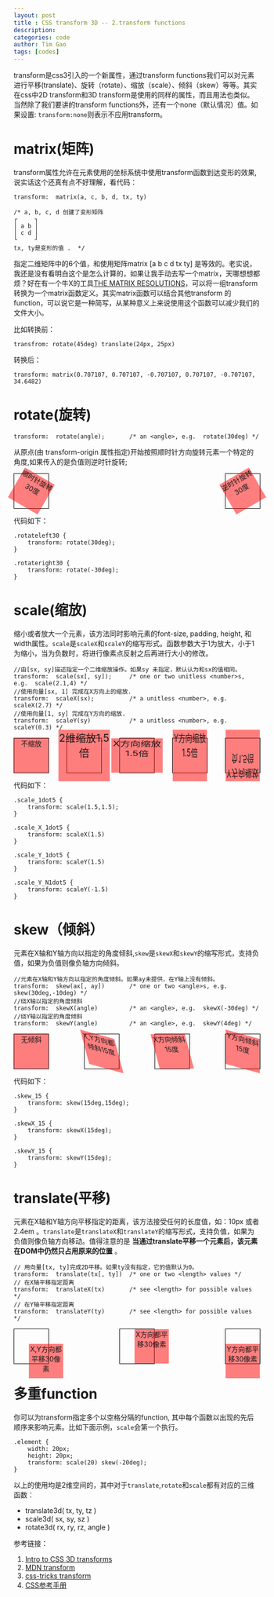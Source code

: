 ```yaml
---
layout: post
title : CSS transform 3D -- 2.transform functions
description: 
categories: code
author: Tim Gao
tags: [codes]
---
```


<style>
    .wrapper {
        display: flex;
        justify-content: space-between;
    }
    .border {
        border: 1px solid #000;
    }
    .item {
        width: 70px;
        height: 70px;
        background-color: rgba(255,0,0,.5);;
    }

    .rotateleft30 {
        transform: rotate(30deg);
    }

    .rotateright30 {
        transform: rotate(-30deg);
    }

    .scale_1dot5 {
        transform: scale(1.5,1.5);
    }

    .scale_X_1dot5 {
        transform: scaleX(1.5)
    }

    .scale_Y_1dot5 {
        transform: scaleY(1.5)
    }

    .scale_Y_N1dot5 {
        transform: scaleY(-1.5)
    }

    .skew_15 {
        transform: skew(15deg,15deg);
    }

    .skewX_15 {
        transform: skewX(15deg);
    }

    .skewY_15 {
        transform: skewY(15deg);
    }

    .translate30 {
        transform: translate(30px,30px);
    }

    .translateX30 {
        transform: translateX(30px);
    }

    .translateY30 {
        transform: translateY(30px);
    }
</style>

transform是css3引入的一个新属性，通过transform functions我们可以对元素进行平移(translate)、旋转（rotate）、缩放（scale）、倾斜（skew）等等。其实在css中2D transform和3D transform是使用的同样的属性，而且用法也类似。当然除了我们要讲的transform functions外，还有一个none（默认情况）值。如果设置: `transform:none`则表示不应用transform。

# matrix(矩阵)

transform属性允许在元素使用的坐标系统中使用transform函数到达变形的效果,说实话这个还真有点不好理解，看代码：

    transform:  matrix(a, c, b, d, tx, ty)

    /* a, b, c, d 创建了变形矩阵 
    ┌     ┐ 
    │ a b │
    │ c d │
    └     ┘
    tx, ty是变形的值 .  */

指定二维矩阵中的6个值，和使用矩阵matrix [a b c d tx ty] 是等效的。老实说，我还是没有看明白这个是怎么计算的，如果让我手动去写一个matrix，天哪想想都烦？好在有一个牛X的工具[THE MATRIX RESOLUTIONS](https://meyerweb.com/eric/tools/matrix/)，可以将一组transform转换为一个matrix函数定义。其实matrix函数可以结合其他transform 的function，可以说它是一种简写，从某种意义上来说使用这个函数可以减少我们的文件大小。

比如转换前：

    transfrom: rotate(45deg) translate(24px, 25px)

转换后：

    transform: matrix(0.707107, 0.707107, -0.707107, 0.707107, -0.707107, 34.6482)

# rotate(旋转)

    transform:  rotate(angle);       /* an <angle>, e.g.  rotate(30deg) */

从原点(由 transform-origin 属性指定)开始按照顺时针方向旋转元素一个特定的角度,如果传入的是负值则逆时针旋转;

<center>
    <div class="wrapper clearfix">
        <div class=" border">
            <div class="item rotateleft30">顺时针旋转30度</div>
        </div>
        <div class=" border">
            <div class="item rotateright30">逆时针旋转30度</div>
        </div>
    </div>
</center>

代码如下：

    .rotateleft30 {
        transform: rotate(30deg);
    }

    .rotateright30 {
        transform: rotate(-30deg);
    }

# scale(缩放)

缩小或者放大一个元素，该方法同时影响元素的font-size, padding, height, 和 width属性。`scale`是`scaleX`和`scaleY`的缩写形式。函数参数大于1为放大，小于1为缩小，当为负数时，将进行像素点反射之后再进行大小的修改。

    //由[sx, sy]描述指定一个二维缩放操作。如果sy 未指定，默认认为和sx的值相同。
    transform:  scale(sx[, sy]);     /* one or two unitless <number>s, e.g.  scale(2.1,4) */
    //使用向量[sx, 1] 完成在X方向上的缩放.
    transform:  scaleX(sx);          /* a unitless <number>, e.g.  scaleX(2.7) */
    //使用向量[1, sy] 完成在Y方向的缩放.
    transform:  scaleY(sy)           /* a unitless <number>, e.g.  scaleY(0.3) */

<center>
    <div class="wrapper clearfix">
        <div class=" border">
            <div class="item">不缩放</div>
        </div>
        <div class=" border">
            <div class="item scale_1dot5">2维缩放1.5倍</div>
        </div>
        <div class=" border">
            <div class="item scale_X_1dot5">X方向缩放1.5倍</div>
        </div>
        <div class=" border">
            <div class="item scale_Y_1dot5">Y方向缩放1.5倍</div>
        </div>
        <div class=" border">
            <div class="item scale_Y_N1dot5">Y方向缩放负1.5倍</div>
        </div>
    </div>
</center>

代码如下：

    .scale_1dot5 {
        transform: scale(1.5,1.5);
    }

    .scale_X_1dot5 {
        transform: scaleX(1.5)
    }

    .scale_Y_1dot5 {
        transform: scaleY(1.5)
    }

    .scale_Y_N1dot5 {
        transform: scaleY(-1.5)
    }

# skew（倾斜）

元素在X轴和Y轴方向以指定的角度倾斜,`skew`是`skewX`和`skewY`的缩写形式，支持负值，如果为负值则像负轴方向倾斜。

    //元素在X轴和Y轴方向以指定的角度倾斜。如果ay未提供，在Y轴上没有倾斜。
    transform:  skew(ax[, ay])       /* one or two <angle>s, e.g.  skew(30deg,-10deg) */
    //绕X轴以指定的角度倾斜
    transform:  skewX(angle)         /* an <angle>, e.g.  skewX(-30deg) */
    //绕Y轴以指定的角度倾斜
    transform:  skewY(angle)         /* an <angle>, e.g.  skewY(4deg) */

<center>
    <div class="wrapper clearfix">
        <div class=" border">
            <div class="item">无倾斜</div>
        </div>
        <div class=" border">
            <div class="item skew_15">X,Y方向都倾斜15度</div>
        </div>
        <div class=" border">
            <div class="item skewX_15">X方向倾斜15度</div>
        </div>
        <div class=" border">
            <div class="item skewY_15">Y方向倾斜15度</div>
        </div>
    </div>
</center>

代码如下：

    .skew_15 {
        transform: skew(15deg,15deg);
    }

    .skewX_15 {
        transform: skewX(15deg);
    }

    .skewY_15 {
        transform: skewY(15deg);
    }

# translate(平移)

元素在X轴和Y轴方向平移指定的距离，该方法接受任何的长度值，如：10px 或者 2.4em 。`translate`是`translateX`和`translateY`的缩写形式，支持负值，如果为负值则像负轴方向移动。值得注意的是 __当通过translate平移一个元素后，该元素在DOM中仍然只占用原来的位置__ 。

    // 用向量[tx, ty]完成2D平移。如果ty没有指定，它的值默认为0。
    transform:  translate(tx[, ty])  /* one or two <length> values */
    // 在X轴平移指定距离
    transform:  translateX(tx)       /* see <length> for possible values */
    // 在Y轴平移指定距离
    transform:  translateY(ty)       /* see <length> for possible values */

<center>
    <div class="wrapper clearfix">
        <div class=" border">
            <div  class="item translate30">X,Y方向都平移30像素</div>
        </div>
        <div class=" border">
            <div class="item translateX30">X方向都平移30像素</div>
        </div>
        <div class=" border">
            <div class="item translateY30">Y方向都平移30像素</div>
        </div>
    </div>
</center>

# 多重function

你可以为transform指定多个以空格分隔的function, 其中每个函数以出现的先后顺序来影响元素。比如下面示例，`scale`会第一个执行。

    .element {
        width: 20px;
        height: 20px;
        transform: scale(20) skew(-20deg);
    }

以上的使用均是2维空间的，其中对于`translate`,`rotate`和`scale`都有对应的三维函数：

* translate3d( tx, ty, tz )
* scale3d( sx, sy, sz )
* rotate3d( rx, ry, rz, angle )

参考链接：

1. [Intro to CSS 3D transforms](https://3dtransforms.desandro.com/perspective)
2. [MDN transform](https://developer.mozilla.org/en-US/docs/Web/CSS/transform)
3. [css-tricks transform](https://css-tricks.com/almanac/properties/t/transform/)
4. [CSS参考手册](http://css.doyoe.com/)
